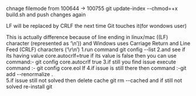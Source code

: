 
chnage filemode from  100644 → 100755
git update-index --chmod=+x build.sh
and push changes again


LF will be replaced by CRLF the next time Git touches it(for wondows user)

This is actually difference because of line ending in linux/mac ((LF) character (represented as ‘\n’))
and Windows uses Carriage Return and Line Feed (CRLF) characters (‘\r\n’)
1.run command git config --list
2.and see if its having value core.autocrlf=true if its value is false then you can use   command:- git config core.autocrlf true 
3.if still you find issue execute command :- git config core.eol lf
4.if issue is still there then command :-git add --renormalize .   
5.if issue still not solved then delete cache git rm --cached  and if still not solved  re-install git
